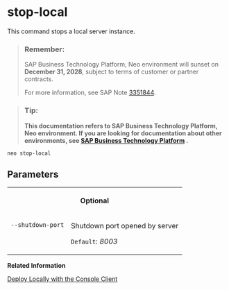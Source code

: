 <!-- loioee02d4dd64464c6199de07322926d8cd -->

# stop-local

This command stops a local server instance.



> ### Remember:  
> SAP Business Technology Platform, Neo environment will sunset on **December 31, 2028**, subject to terms of customer or partner contracts.
> 
> For more information, see SAP Note [3351844](https://me.sap.com/notes/3351844).

> ### Tip:  
> **This documentation refers to SAP Business Technology Platform, Neo environment. If you are looking for documentation about other environments, see [SAP Business Technology Platform](https://help.sap.com/docs/btp/sap-business-technology-platform/sap-business-technology-platform?version=Cloud) .**



```
neo stop-local
```



## Parameters


<table>
<tr>
<th valign="top" colspan="2">

Optional

</th>
</tr>
<tr>
<td valign="top">

`--shutdown-port`

</td>
<td valign="top">

Shutdown port opened by server

`Default`: *8003*

</td>
</tr>
</table>

**Related Information**  


[Deploy Locally with the Console Client](../30-development-neo/deploy-locally-with-the-console-client-937c833.md "The console client allows you to install a server runtime in a local folder and use it to deploy your application.")


